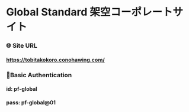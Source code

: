 # Global Standard 架空コーポレートサイト

### 🌐 Site URL

#### **https://tobitakokoro.conohawing.com/**  

### 🔑Basic Authentication

#### id: pf-global
#### pass: pf-global@01
